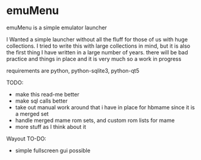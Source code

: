 # emuMenu
emuMenu is a simple emulator launcher

I Wanted a simple launcher without all the fluff for those of us with huge collections. I tried to write
this with large collections in mind, but it is also the first thing I have written in a large number of 
years. there will be bad practice and things in place and it is very much so a work in progress

requirements are python, python-sqlite3, python-qt5

TODO:
* make this read-me better
* make sql calls better
* take out manual work around that i have in place for hbmame since it is a merged set
* handle merged mame rom sets, and custom rom lists for mame
* more stuff as I think about it

Wayout TO-DO:
* simple fullscreen gui possible

